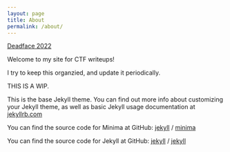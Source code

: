 ```yaml
---
layout: page
title: About
permalink: /about/
---
```


[Deadface 2022](/CTF-Writeups/deadface%202022)






Welcome to my site for CTF writeups!  

I try to keep this organzied, and update it periodically.  



THIS IS A WIP.  



This is the base Jekyll theme. You can find out more info about customizing your Jekyll theme, as well as basic Jekyll usage documentation at [jekyllrb.com](https://jekyllrb.com/)

You can find the source code for Minima at GitHub:
[jekyll][jekyll-organization] /
[minima](https://github.com/jekyll/minima)

You can find the source code for Jekyll at GitHub:
[jekyll][jekyll-organization] /
[jekyll](https://github.com/jekyll/jekyll)


[jekyll-organization]: https://github.com/jekyll
